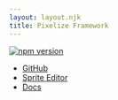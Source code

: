 ```yaml
---
layout: layout.njk
title: Pixelize Framework
---
```


[![npm version](https://img.shields.io/npm/v/pixelize-engine.svg)](https://www.npmjs.com/package/pixelize-engine)

- [GitHub](https://github.com/nph278/pixelize)
- [Sprite Editor](/editor)
- [Docs](/docs)
